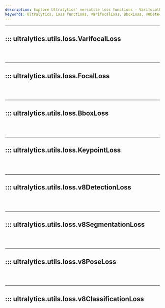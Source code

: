```yaml
---
description: Explore Ultralytics' versatile loss functions - VarifocalLoss, BboxLoss, v8DetectionLoss, v8PoseLoss. Improve your accuracy on YOLO implementations.
keywords: Ultralytics, Loss functions, VarifocalLoss, BboxLoss, v8DetectionLoss, v8PoseLoss, YOLO, Ultralytics Documentation
---
```


---
## ::: ultralytics.utils.loss.VarifocalLoss
<br><br>

---
## ::: ultralytics.utils.loss.FocalLoss
<br><br>

---
## ::: ultralytics.utils.loss.BboxLoss
<br><br>

---
## ::: ultralytics.utils.loss.KeypointLoss
<br><br>

---
## ::: ultralytics.utils.loss.v8DetectionLoss
<br><br>

---
## ::: ultralytics.utils.loss.v8SegmentationLoss
<br><br>

---
## ::: ultralytics.utils.loss.v8PoseLoss
<br><br>

---
## ::: ultralytics.utils.loss.v8ClassificationLoss
<br><br>
